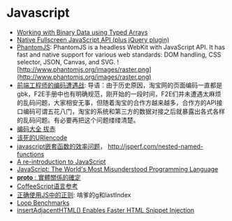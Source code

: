 # Javascript

* [Working with Binary Data using Typed Arrays](http://blogs.msdn.com/b/ie/archive/2011/12/01/working-with-binary-data-using-typed-arrays.aspx)
* [Native Fullscreen JavaScript API (plus jQuery plugin)](http://johndyer.name/native-fullscreen-javascript-api-plus-jquery-plugin/)
* [PhantomJS](http://www.phantomjs.org/): PhantomJS is a headless WebKit with JavaScript API. It has fast and native support for various web standards: DOM handling, CSS selector, JSON, Canvas, and SVG.
![http://www.phantomjs.org/images/raster.png](http://www.phantomjs.org/images/raster.png)
* [前端工程师的编码遭遇战](http://ued.taobao.com/blog/2011/08/26/encode-war/): 导语：由于历史原因，淘宝网的页面编码一直都是gbk，F2E手册中也有明确规范，刚开始的一段时间，F2E们并未遭遇太麻烦的乱码问题，大家相安无事，但随着淘宝的合作方越来越多，合作方的API接口编码可谓五花八门，淘宝的系统和第三方的数据对接之后就暴露出各式各样的乱码问题。有必要再把这个问题缕缕清楚。
* [编码大全 拔赤](http://www.slideshare.net/lijing00333/ss-9016595)
* [该死的URIencode](http://www.douban.com/note/176096200/)
* [javascript嵌套函数的效率问题](http://www.js8.in/809.html)， http://jsperf.com/nested-named-functions
* [A re-introduction to JavaScript](https://developer.mozilla.org/cn/A_re-introduction_to_JavaScript)
* [JavaScript: The World's Most Misunderstood Programming Language](http://javascript.crockford.com/javascript.html)
* [__proto__ : 實體關係的確定](https://developer.mozilla.org/zh_tw/Core_JavaScript_1.5_%E6%95%99%E5%AD%B8/%E5%86%8D%E8%AB%87%E5%B1%AC%E6%80%A7%E7%9A%84%E7%B9%BC%E6%89%BF/%E5%AF%A6%E9%AB%94%E9%97%9C%E4%BF%82%E7%9A%84%E7%A2%BA%E5%AE%9A)
* [CoffeeScript语言参考](http://www.ituring.com.cn/article/559)
* [正确使用JS中的正则](http://www.laruence.com/2009/08/09/1036.html): 啃爹的g和lastIndex
* [Loop Benchmarks](http://blogs.oracle.com/greimer/resource/loop-test.html)
* [insertAdjacentHTML() Enables Faster HTML Snippet Injection](http://hacks.mozilla.org/2011/11/insertadjacenthtml-enables-faster-html-snippet-injection/)

